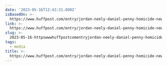 ```yaml
---
date: '2023-05-16T12:43:31.000Z'
isBasedOn: >-
  https://www.huffpost.com/entry/jordan-neely-daniel-penny-homicide-new-york-media_n_64625ebae4b005be8ff529cb?jeo
link: >-
  https://www.huffpost.com/entry/jordan-neely-daniel-penny-homicide-new-york-media_n_64625ebae4b005be8ff529cb?jeo
slug: >-
  2023-05-16-httpswwwhuffpostcomentryjordan-neely-daniel-penny-homicide-new-york-median64625ebae4b005be8ff529cbjeo
tags:
  - media
title: >-
  https://www.huffpost.com/entry/jordan-neely-daniel-penny-homicide-new-york-media_n_64625ebae4b005be8ff529cb?jeo
---
```


